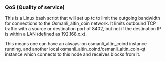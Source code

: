 ### QoS (Quality of service) ###

This is a Linux bash script that will set up tc to limit the outgoing bandwidth for connections to the Osmanli_altin_coin network. It limits outbound TCP traffic with a source or destination port of 8402, but not if the destination IP is within a LAN (defined as 192.168.x.x).

This means one can have an always-on osmanli_altin_coind instance running, and another local osmanli_altin_coind/osmanli_altin_coin-qt instance which connects to this node and receives blocks from it.
